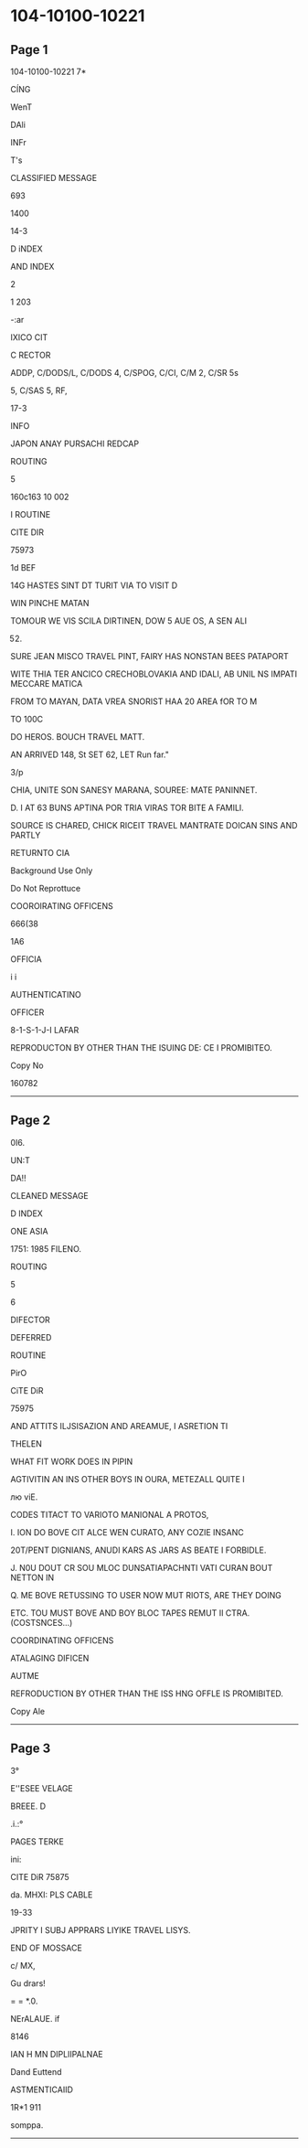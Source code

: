 # 104-10100-10221

## Page 1

104-10100-10221 7*

CÍNG

WenT

DAli

INFr

T's

CLASSIFIED MESSAGE

693

1400

14-3

D iNDEX

AND INDEX

2

1 203

-:ar

IXICO CIT

C RECTOR

ADDP, C/DODS/L, C/DODS 4, C/SPOG, C/CI, C/M 2, C/SR 5s

5, C/SAS 5, RF,

17-3

INFO

JAPON ANAY PURSACHI REDCAP

ROUTING

5

160c163 10 002

I ROUTINE

CITE DIR

75973

1d BEF

14G HASTES SINT DT TURIT VIA TO VISIT D

WIN PINCHE MATAN

TOMOUR WE VIS SCILA DIRTINEN, DOW 5 AUE OS, A SEN ALI

52.

SURE JEAN MISCO TRAVEL PINT, FAIRY HAS NONSTAN BEES PATAPORT

WITE THIA TER ANCICO CRECHOBLOVAKIA AND IDALI, AB UNIL NS IMPATI MECCARE MATICA

FROM TO MAYAN, DATA VREA SNORIST HAA 20 AREA fOR TO M

TO 100C

DO HEROS. BOUCH TRAVEL MATT.

AN ARRIVED 148, St SET 62, LET Run far."

3/p

CHIA, UNITE SON SANESY MARANA, SOUREE: MATE PANINNET.

D. I AT 63 BUNS APTINA POR TRIA VIRAS TOR BITE A FAMILI.

SOURCE IS CHARED, CHICK RICEIT TRAVEL MANTRATE DOICAN SINS AND PARTLY

RETURNTO CIA

Background Use Only

Do Not Reprottuce

COOROIRATING OFFICENS

666(38

1A6

OFFICIA

i i

AUTHENTICATINO

OFFICER

8-1-S-1-J-I LAFAR

REPRODUCTON BY OTHER THAN THE ISUING DE: CE I PROMIBITEO.

Copy No

160782

---

## Page 2

0I6.

UN:T

DA!!

CLEANED MESSAGE

D INDEX

ONE ASIA

1751: 1985 FILENO.

ROUTING

5

6

DIFECTOR

DEFERRED

ROUTINE

PirO

CiTE DiR

75975

AND ATTITS ILJSISAZION AND AREAMUE, I ASRETION TI

THELEN

WHAT FIT WORK DOES IN PIPIN

AGTIVITIN AN INS OTHER BOYS IN OURA, METEZALL QUITE I

лю viE.

CODES TITACT TO VARIOTO MANIONAL A PROTOS,

I. ION DO BOVE CIT ALCE WEN CURATO, ANY COZIE INSANC

20T/PENT DIGNIANS, ANUDI KARS AS JARS AS BEATE I FORBIDLE.

J. N0U DOUT CR SOU MLOC DUNSATIAPACHNTI VATI CURAN BOUT NETTON IN

Q. ME BOVE RETUSSING TO USER NOW MUT RIOTS, ARE THEY DOING

ETC. TOU MUST BOVE AND BOY BLOC TAPES REMUT II CTRA. (COSTSNCES...)

COORDINATING OFFICENS

ATALAGING DIFICEN

AUTME

REFRODUCTION BY OTHER THAN THE ISS HNG OFFLE IS PROMIBITED.

Copy Ale

---

## Page 3

3°

E''ESEE VELAGE

BREEE. D

.i.:°

PAGES TERKE

ini:

CITE DiR 75875

da. MHXI: PLS CABLE

19-33

JPRITY I SUBJ APPRARS LIYIKE TRAVEL LISYS.

END OF MOSSACE

c/ MX,

Gu drars!

= = *.0.

NErALAUE. if

8146

IAN H MN DIPLIIPALNAE

Dand Euttend

ASTMENTICAIID

1R*1 911

somppa.

---

